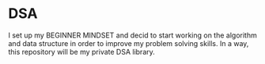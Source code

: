 # DSA

I set up my BEGINNER MINDSET and decid to start working on the algorithm and data structure in order to improve my problem solving skills. In a way, this repository will be my private DSA library.
